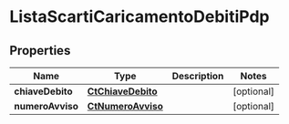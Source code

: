 
# ListaScartiCaricamentoDebitiPdp

## Properties
Name | Type | Description | Notes
------------ | ------------- | ------------- | -------------
**chiaveDebito** | [**CtChiaveDebito**](CtChiaveDebito.md) |  |  [optional]
**numeroAvviso** | [**CtNumeroAvviso**](CtNumeroAvviso.md) |  |  [optional]



